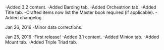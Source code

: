 
-Added 3.2 content.
-Added Barding tab.
-Added Orchestrion tab.
-Added Title tab.
-Crafted items now list the Master book required (if applicable).
-Added changelog.

Jan 26, 2016
-Minor data corrections.

Jan 25, 2016
-First release!
-Added 3.1 content.
-Added Minion tab.
-Added Mount tab.
-Added Triple Triad tab.